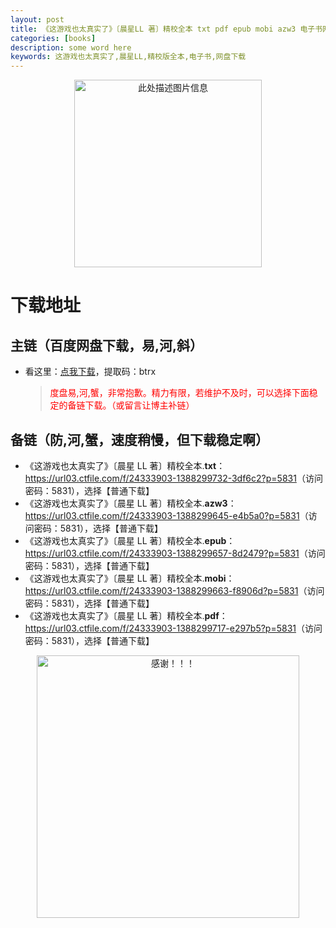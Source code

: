 ```yaml
---
layout: post
title: 《这游戏也太真实了》〔晨星LL 著〕精校全本 txt pdf epub mobi azw3 电子书网盘下载
categories: [books]
description: some word here
keywords: 这游戏也太真实了,晨星LL,精校版全本,电子书,网盘下载
---
```


<div align="center"><img src="" alt="此处描述图片信息" width="300px" height="auto"></div>

# 下载地址

## 主链（百度网盘下载，易,河,斜）

- 看这里：[点我下载](https://pan.baidu.com/s/1iMXUbSbtZQZjDcqDmnWUyw?pwd=btrx)，提取码：btrx

  > <p style="color:red" >度盘易,河,蟹，非常抱歉。精力有限，若维护不及时，可以选择下面稳定的备链下载。（或留言让博主补链）</p>

## 备链（防,河,蟹，速度稍慢，但下载稳定啊）

- 《这游戏也太真实了》〔晨星 LL 著〕精校全本.**txt**：<https://url03.ctfile.com/f/24333903-1388299732-3df6c2?p=5831>（访问密码：5831），选择【普通下载】
- 《这游戏也太真实了》〔晨星 LL 著〕精校全本.**azw3**：<https://url03.ctfile.com/f/24333903-1388299645-e4b5a0?p=5831>（访问密码：5831），选择【普通下载】
- 《这游戏也太真实了》〔晨星 LL 著〕精校全本.**epub**：<https://url03.ctfile.com/f/24333903-1388299657-8d2479?p=5831>（访问密码：5831），选择【普通下载】
- 《这游戏也太真实了》〔晨星 LL 著〕精校全本.**mobi**：<https://url03.ctfile.com/f/24333903-1388299663-f8906d?p=5831>（访问密码：5831），选择【普通下载】
- 《这游戏也太真实了》〔晨星 LL 著〕精校全本.**pdf**：<https://url03.ctfile.com/f/24333903-1388299717-e297b5?p=5831>（访问密码：5831），选择【普通下载】

<div align="center"><img src="https://pic.imgdb.cn/item/6707df6bd29ded1a8ce37031.gif" alt="感谢！！！" width="420px" height="auto"/></div>

